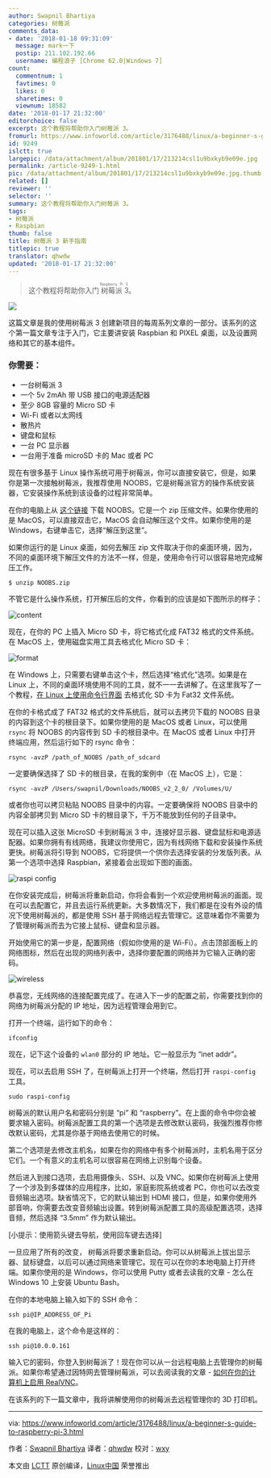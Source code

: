 ```yaml
---
author: Swapnil Bhartiya
categories: 树莓派
comments_data:
- date: '2018-01-18 09:31:09'
  message: mark一下
  postip: 211.102.192.66
  username: 编程浪子 [Chrome 62.0|Windows 7]
count:
  commentnum: 1
  favtimes: 0
  likes: 0
  sharetimes: 0
  viewnum: 18582
date: '2018-01-17 21:32:00'
editorchoice: false
excerpt: 这个教程将帮助你入门树莓派 3。
fromurl: https://www.infoworld.com/article/3176488/linux/a-beginner-s-guide-to-raspberry-pi-3.html
id: 9249
islctt: true
largepic: /data/attachment/album/201801/17/213214csl1u9bxkyb9e09e.jpg
permalink: /article-9249-1.html
pic: /data/attachment/album/201801/17/213214csl1u9bxkyb9e09e.jpg.thumb.jpg
related: []
reviewer: ''
selector: ''
summary: 这个教程将帮助你入门树莓派 3。
tags:
- 树莓派
- Raspbian
thumb: false
title: 树莓派 3 新手指南
titlepic: true
translator: qhwdw
updated: '2018-01-17 21:32:00'
---
```



> 
> 这个教程将帮助你入门<ruby> 树莓派 3 <rt>  Raspberry Pi 3 </rt></ruby>。
> 
> 
> 


![](/data/attachment/album/201801/17/213214csl1u9bxkyb9e09e.jpg)


这篇文章是我的使用树莓派 3 创建新项目的每周系列文章的一部分。该系列的这个第一篇文章专注于入门，它主要讲安装 Raspbian 和 PIXEL 桌面，以及设置网络和其它的基本组件。


### 你需要：


* 一台树莓派 3
* 一个 5v 2mAh 带 USB 接口的电源适配器
* 至少 8GB 容量的 Micro SD 卡
* Wi-Fi 或者以太网线
* 散热片
* 键盘和鼠标
* 一台 PC 显示器
* 一台用于准备 microSD 卡的 Mac 或者 PC


现在有很多基于 Linux 操作系统可用于树莓派，你可以直接安装它，但是，如果你是第一次接触树莓派，我推荐使用 NOOBS，它是树莓派官方的操作系统安装器，它安装操作系统到该设备的过程非常简单。


在你的电脑上从 [这个链接](https://www.raspberrypi.org/downloads/noobs/) 下载 NOOBS。它是一个 zip 压缩文件。如果你使用的是 MacOS，可以直接双击它，MacOS 会自动解压这个文件。如果你使用的是 Windows，右键单击它，选择“解压到这里”。


如果你运行的是 Linux 桌面，如何去解压 zip 文件取决于你的桌面环境，因为，不同的桌面环境下解压文件的方法不一样，但是，使用命令行可以很容易地完成解压工作。



```
$ unzip NOOBS.zip

```

不管它是什么操作系统，打开解压后的文件，你看到的应该是如下图所示的样子：


![content](/data/attachment/album/201801/17/213216vqvblu6pzb4b46kt.jpg)


现在，在你的 PC 上插入 Micro SD 卡，将它格式化成 FAT32 格式的文件系统。在 MacOS 上，使用磁盘实用工具去格式化 Micro SD 卡：


![format](/data/attachment/album/201801/17/213218sz8ii818igx88858.jpg)


在 Windows 上，只需要右键单击这个卡，然后选择“格式化”选项。如果是在 Linux 上，不同的桌面环境使用不同的工具，就不一一去讲解了。在这里我写了一个教程，[在 Linux 上使用命令行界面](http://www.cio.com/article/3176034/linux/how-to-format-an-sd-card-in-linux.html) 去格式化 SD 卡为 Fat32 文件系统。


在你的卡格式成了 FAT32 格式的文件系统后，就可以去拷贝下载的 NOOBS 目录的内容到这个卡的根目录下。如果你使用的是 MacOS 或者 Linux，可以使用 `rsync` 将 NOOBS 的内容传到 SD 卡的根目录中。在 MacOS 或者 Linux 中打开终端应用，然后运行如下的 rsync 命令：



```
rsync -avzP /path_of_NOOBS /path_of_sdcard

```

一定要确保选择了 SD 卡的根目录，在我的案例中（在 MacOS 上），它是：



```
rsync -avzP /Users/swapnil/Downloads/NOOBS_v2_2_0/ /Volumes/U/

```

或者你也可以拷贝粘贴 NOOBS 目录中的内容。一定要确保将 NOOBS 目录中的内容全部拷贝到 Micro SD 卡的根目录下，千万不能放到任何的子目录中。


现在可以插入这张 MicroSD 卡到树莓派 3 中，连接好显示器、键盘鼠标和电源适配器。如果你拥有有线网络，我建议你使用它，因为有线网络下载和安装操作系统更快。树莓派将引导到 NOOBS，它将提供一个供你去选择安装的分发版列表。从第一个选项中选择 Raspbian，紧接着会出现如下图的画面。


![raspi config](/data/attachment/album/201801/17/213219fkpdee1481k13u5v.jpg)


在你安装完成后，树莓派将重新启动，你将会看到一个欢迎使用树莓派的画面。现在可以去配置它，并且去运行系统更新。大多数情况下，我们都是在没有外设的情况下使用树莓派的，都是使用 SSH 基于网络远程去管理它。这意味着你不需要为了管理树莓派而去为它接上鼠标、键盘和显示器。


开始使用它的第一步是，配置网络（假如你使用的是 Wi-Fi）。点击顶部面板上的网络图标，然后在出现的网络列表中，选择你要配置的网络并为它输入正确的密码。


![wireless](/data/attachment/album/201801/17/213225qbb3zgia3ivs9b3r.jpg)


恭喜您，无线网络的连接配置完成了。在进入下一步的配置之前，你需要找到你的网络为树莓派分配的 IP 地址，因为远程管理会用到它。


打开一个终端，运行如下的命令：



```
ifconfig

```

现在，记下这个设备的 `wlan0` 部分的 IP 地址。它一般显示为 “inet addr”。


现在，可以去启用 SSH 了，在树莓派上打开一个终端，然后打开 `raspi-config` 工具。



```
sudo raspi-config

```

树莓派的默认用户名和密码分别是 “pi” 和 “raspberry”。在上面的命令中你会被要求输入密码。树莓派配置工具的第一个选项是去修改默认密码，我强烈推荐你修改默认密码，尤其是你基于网络去使用它的时候。


第二个选项是去修改主机名，如果在你的网络中有多个树莓派时，主机名用于区分它们。一个有意义的主机名可以很容易在网络上识别每个设备。


然后进入到接口选项，去启用摄像头、SSH、以及 VNC。如果你在树莓派上使用了一个涉及到多媒体的应用程序，比如，家庭影院系统或者 PC，你也可以去改变音频输出选项。缺省情况下，它的默认输出到 HDMI 接口，但是，如果你使用外部音响，你需要去改变音频输出设置。转到树莓派配置工具的高级配置选项，选择音频，然后选择 “3.5mm” 作为默认输出。


[小提示：使用箭头键去导航，使用回车键去选择]


一旦应用了所有的改变， 树莓派将要求重新启动。你可以从树莓派上拔出显示器、鼠标键盘，以后可以通过网络来管理它。现在可以在你的本地电脑上打开终端。如果你使用的是 Windows，你可以使用 Putty 或者去读我的文章 - 怎么在 Windows 10 上安装 Ubuntu Bash。


在你的本地电脑上输入如下的 SSH 命令：



```
ssh pi@IP_ADDRESS_OF_Pi

```

在我的电脑上，这个命令是这样的：



```
ssh pi@10.0.0.161

```

输入它的密码，你登入到树莓派了！现在你可以从一台远程电脑上去管理你的树莓派。如果你希望通过因特网去管理树莓派，可以去阅读我的文章 - [如何在你的计算机上启用 RealVNC](http://www.infoworld.com/article/3171682/internet-of-things/how-to-access-your-raspberry-pi-remotely-over-the-internet.html)。


在该系列的下一篇文章中，我将讲解使用你的树莓派去远程管理你的 3D 打印机。




---


via: <https://www.infoworld.com/article/3176488/linux/a-beginner-s-guide-to-raspberry-pi-3.html>


作者：[Swapnil Bhartiya](https://www.infoworld.com/author/Swapnil-Bhartiya/) 译者：[qhwdw](https://github.com/qhwdw) 校对：[wxy](https://github.com/wxy)


本文由 [LCTT](https://github.com/LCTT/TranslateProject) 原创编译，[Linux中国](https://linux.cn/) 荣誉推出
